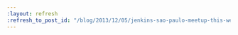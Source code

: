```yaml
---
:layout: refresh
:refresh_to_post_id: "/blog/2013/12/05/jenkins-sao-paulo-meetup-this-weekend"
---
```


